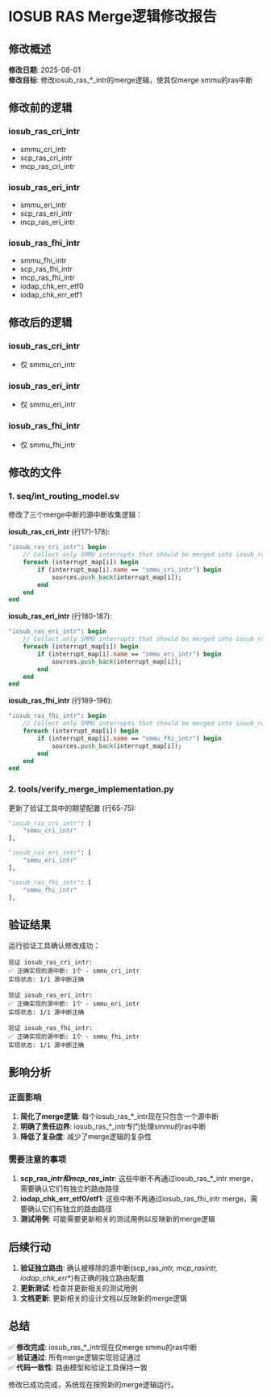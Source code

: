 # IOSUB RAS Merge逻辑修改报告

## 修改概述

**修改日期**: 2025-08-01  
**修改目标**: 修改iosub_ras_*_intr的merge逻辑，使其仅merge smmu的ras中断

## 修改前的逻辑

### iosub_ras_cri_intr
- smmu_cri_intr
- scp_ras_cri_intr  
- mcp_ras_cri_intr

### iosub_ras_eri_intr
- smmu_eri_intr
- scp_ras_eri_intr
- mcp_ras_eri_intr

### iosub_ras_fhi_intr
- smmu_fhi_intr
- scp_ras_fhi_intr
- mcp_ras_fhi_intr
- iodap_chk_err_etf0
- iodap_chk_err_etf1

## 修改后的逻辑

### iosub_ras_cri_intr
- 仅 smmu_cri_intr

### iosub_ras_eri_intr
- 仅 smmu_eri_intr

### iosub_ras_fhi_intr
- 仅 smmu_fhi_intr

## 修改的文件

### 1. seq/int_routing_model.sv
修改了三个merge中断的源中断收集逻辑：

**iosub_ras_cri_intr** (行171-178):
```systemverilog
"iosub_ras_cri_intr": begin
    // Collect only SMMU interrupts that should be merged into iosub_ras_cri_intr
    foreach (interrupt_map[i]) begin
        if (interrupt_map[i].name == "smmu_cri_intr") begin
            sources.push_back(interrupt_map[i]);
        end
    end
end
```

**iosub_ras_eri_intr** (行180-187):
```systemverilog
"iosub_ras_eri_intr": begin
    // Collect only SMMU interrupts that should be merged into iosub_ras_eri_intr
    foreach (interrupt_map[i]) begin
        if (interrupt_map[i].name == "smmu_eri_intr") begin
            sources.push_back(interrupt_map[i]);
        end
    end
end
```

**iosub_ras_fhi_intr** (行189-196):
```systemverilog
"iosub_ras_fhi_intr": begin
    // Collect only SMMU interrupts that should be merged into iosub_ras_fhi_intr
    foreach (interrupt_map[i]) begin
        if (interrupt_map[i].name == "smmu_fhi_intr") begin
            sources.push_back(interrupt_map[i]);
        end
    end
end
```

### 2. tools/verify_merge_implementation.py
更新了验证工具中的期望配置 (行65-75):

```python
"iosub_ras_cri_intr": [
    "smmu_cri_intr"
],

"iosub_ras_eri_intr": [
    "smmu_eri_intr"
],

"iosub_ras_fhi_intr": [
    "smmu_fhi_intr"
],
```

## 验证结果

运行验证工具确认修改成功：

```
验证 iosub_ras_cri_intr:
✅ 正确实现的源中断: 1个 - smmu_cri_intr
实现状态: 1/1 源中断正确

验证 iosub_ras_eri_intr:
✅ 正确实现的源中断: 1个 - smmu_eri_intr
实现状态: 1/1 源中断正确

验证 iosub_ras_fhi_intr:
✅ 正确实现的源中断: 1个 - smmu_fhi_intr
实现状态: 1/1 源中断正确
```

## 影响分析

### 正面影响
1. **简化了merge逻辑**: 每个iosub_ras_*_intr现在只包含一个源中断
2. **明确了责任边界**: iosub_ras_*_intr专门处理smmu的ras中断
3. **降低了复杂度**: 减少了merge逻辑的复杂性

### 需要注意的事项
1. **scp_ras_*_intr和mcp_ras_*_intr**: 这些中断不再通过iosub_ras_*_intr merge，需要确认它们有独立的路由路径
2. **iodap_chk_err_etf0/etf1**: 这些中断不再通过iosub_ras_fhi_intr merge，需要确认它们有独立的路由路径
3. **测试用例**: 可能需要更新相关的测试用例以反映新的merge逻辑

## 后续行动

1. **验证独立路由**: 确认被移除的源中断(scp_ras_*_intr, mcp_ras_*_intr, iodap_chk_err_*)有正确的独立路由配置
2. **更新测试**: 检查并更新相关的测试用例
3. **文档更新**: 更新相关的设计文档以反映新的merge逻辑

## 总结

✅ **修改完成**: iosub_ras_*_intr现在仅merge smmu的ras中断  
✅ **验证通过**: 所有merge逻辑实现验证通过  
✅ **代码一致性**: 路由模型和验证工具保持一致  

修改已成功完成，系统现在按照新的merge逻辑运行。
